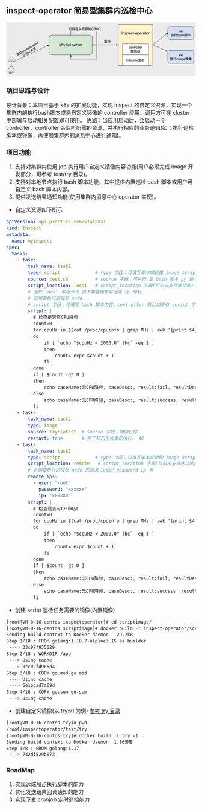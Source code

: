 ## inspect-operator 简易型集群内巡检中心
![](https://github.com/Operator-Learning-Playground/inspect-operator/blob/main/image/%E6%B5%81%E7%A8%8B%E5%9B%BE%20(1).jpg?raw=true)
### 项目思路与设计
设计背景：本项目基于 k8s 的扩展功能，实现 Inspect 的自定义资源，实现一个集群内的执行bash脚本或是自定义镜像的 controller 应用。调用方可在 cluster 中部署与启动相关配置即可使用。
思路：当应用启动后，会启动一个 controller，controller 会监听所需的资源，并执行相应的业务逻辑(如：执行巡检脚本或镜像，再使用集群内的消息中心进行通知)。

### 项目功能
1. 支持对集群内使用 job 执行用户自定义镜像内容功能(用户必须完成 image 开发部分，可参考 test/try 目录)。
2. 支持对本地节点执行 bash 脚本功能，其中提供内置巡检 bash 脚本或用户可自定义 bash 脚本内容。
3. 提供发送结果通知功能(使用集群内消息中心 operator 实现)。

- 自定义资源如下所示
```yaml
apiVersion: api.practice.com/v1alpha1
kind: Inspect
metadata:
  name: myinspect
spec:
  tasks:
    - task:
        task_name: task1
        type: script             # type 字段：可填写脚本或镜像 image script 两种
        source: test.sh          # source 字段：可执行 是 bash 脚本 py 脚本或是镜像。需要把东西放入 ./script 中
        script_location: local   # script_location 字段(目前未支持此功能) 可选填 local remote all 三种，分别对应 本地节点 远端节点 全部节点
        # 选取 local 本地节点 就不需要再填写远端 ip 地址
        # 远端要执行的目标 node
        # script 字段：可填写 bash 脚本内容，controller 默认如果有 script 字段，优先执行自定义脚本内容，"不执行" source 字段脚本内容
        script: |
          # 检查是否有CPU降频
          count=0
          for cpuHz in $(cat /proc/cpuinfo | grep MHz | awk '{print $4}')
          do
              if [ `echo "$cpuHz < 2000.0" |bc` -eq 1 ]
              then
                  count=`expr $count + 1`
              fi
          done
          if [ $count -gt 0 ]
          then
              echo caseName:无CPU降频, caseDesc:, result:fail, resultDesc:有${count}个CPU的频率低于2000MHz, 可能发生降频
          else
              echo caseName:无CPU降频, caseDesc:, result:success, resultDesc:CPU频率都大于2000MHz, 无降频
          fi
    - task:
        task_name: task2
        type: image
        source: try:latest  # source 字段：镜像名称
        restart: true       # 用于标示是否重新执行。 如
    - task:
        task_name: task3
        type: script             # type 字段：可填写脚本或镜像 image script 两种
        script_location: remote   # script_location 字段(目前未支持此功能) 可选填 local remote all 三种，分别对应 本地节点 远端节点 全部节点
        # 远端要执行的目标 node 的信息：user password ip 等
        remote_ips:
          - user: "root"
            password: "xxxxxx"
            ip: "xxxxxx"
        script: |
          # 检查是否有CPU降频
          count=0
          for cpuHz in $(cat /proc/cpuinfo | grep MHz | awk '{print $4}')
          do
              if [ `echo "$cpuHz < 2000.0" |bc` -eq 1 ]
              then
                  count=`expr $count + 1`
              fi
          done
          if [ $count -gt 0 ]
          then
              echo caseName:无CPU降频, caseDesc:, result:fail, resultDesc:有${count}个CPU的频率低于2000MHz, 可能发生降频
          else
              echo caseName:无CPU降频, caseDesc:, result:success, resultDesc:CPU频率都大于2000MHz, 无降频
          fi
```
- 创建 script 巡检任务需要的镜像(内置镜像)
```bash
[root@VM-0-16-centos inspectoperator]# cd scriptimage/
[root@VM-0-16-centos scriptimage]# docker build -t inspect-operator/script-engine:v1 .
Sending build context to Docker daemon   29.7kB
Step 1/18 : FROM golang:1.18.7-alpine3.15 as builder
 ---> 33c97f935029
Step 2/18 : WORKDIR /app
 ---> Using cache
 ---> 8cc02fd966d4
Step 3/18 : COPY go.mod go.mod
 ---> Using cache
 ---> 6e1bcad7a69d
Step 4/18 : COPY go.sum go.sum
 ---> Using cache
```
- 创建自定义镜像(以 try:v1 为例) [参考 try 目录](./test/try)
```bash
[root@VM-0-16-centos try]# pwd
/root/inspectoperator/test/try
[root@VM-0-16-centos try]# docker build -t try:v1 .
Sending build context to Docker daemon  1.865MB
Step 1/8 : FROM golang:1.17
 ---> 742df529b073
```

### RoadMap
1. 实现远端局点执行脚本的能力
2. 优化发送结果回调通知的能力
3. 实现下发 cronjob 定时巡检能力
